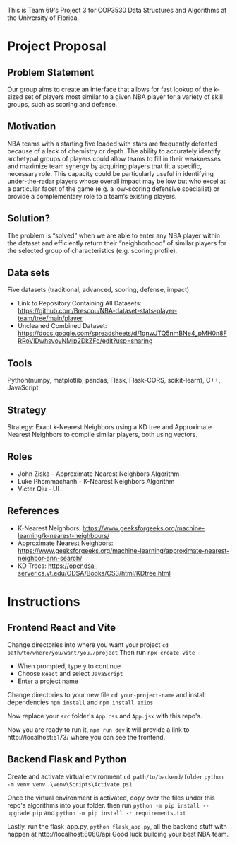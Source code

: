 This is Team 69's Project 3 for COP3530 Data Structures and Algorithms at the University of Florida.

# Project Proposal
## Problem Statement
Our group aims to create an interface that allows for fast lookup of the k-sized set of players most similar to a given NBA player for a variety of skill groups, such as scoring and defense.

## Motivation
NBA teams with a starting five loaded with stars are frequently defeated because of a lack of chemistry or depth. The ability to accurately identify archetypal groups of players could allow teams to fill in their weaknesses and maximize team synergy by acquiring players that fit a specific, necessary role. This capacity could be particularly useful in identifying under-the-radar players whose overall impact may be low but who excel at a particular facet of the game (e.g. a low-scoring defensive specialist) or provide a complementary role to a team’s existing players. 

## Solution?
The problem is “solved” when we are able to enter any NBA player within the dataset and efficiently return their “neighborhood” of similar players for the selected group of characteristics (e.g. scoring profile). 

## Data sets
Five datasets (traditional, advanced, scoring, defense, impact)
- Link to Repository Containing All Datasets: https://github.com/Brescou/NBA-dataset-stats-player-team/tree/main/player
- Uncleaned Combined Dataset: https://docs.google.com/spreadsheets/d/1qnwJTQ5nmBNe4_pMH0n8FRRoVlDwhsvoyNMip2DkZFo/edit?usp=sharing

## Tools
Python(numpy, matplotlib, pandas, Flask, Flask-CORS, scikit-learn), C++, JavaScript

## Strategy
Strategy: Exact k-Nearest Neighbors using a KD tree and Approximate Nearest Neighbors to compile similar players, both using vectors.

## Roles
- John Ziska - Approximate Nearest Neighbors Algorithm
- Luke Phommachanh - K-Nearest Neighbors Algorithm
- Victer Qiu - UI

## References
- K-Nearest Neighbors: https://www.geeksforgeeks.org/machine-learning/k-nearest-neighbours/
- Approximate Nearest Neighbors: https://www.geeksforgeeks.org/machine-learning/approximate-nearest-neighbor-ann-search/
- KD Trees: https://opendsa-server.cs.vt.edu/ODSA/Books/CS3/html/KDtree.html

# Instructions
## Frontend React and Vite
Change directories into where you want your project
`cd path/to/where/you/want/you./project`
Then run `npx create-vite`
- When prompted, type `y` to continue
- Choose `React` and select `JavaScript`
- Enter a project name

Change directories to your new file `cd your-project-name` and install dependencies `npm install` and `npm install axios`

Now replace your `src` folder's `App.css` and `App.jsx` with this repo's.

Now you are ready to run it, `npm run dev` it will provide a link to http://localhost:5173/ where you can see the frontend.

## Backend Flask and Python
Create and activate virtual environment
`cd path/to/backend/folder`
`python -m venv venv`
`.\venv\Scripts\Activate.ps1`

Once the virtual environment is activated, copy over the files under this repo's algorithms into your folder.
then run `python -m pip install --upgrade pip` and `python -m pip install -r requirements.txt`

Lastly, run the flask_app.py, `python flask_app.py`, all the backend stuff with happen at http://localhost:8080/api
Good luck building your best NBA team.
